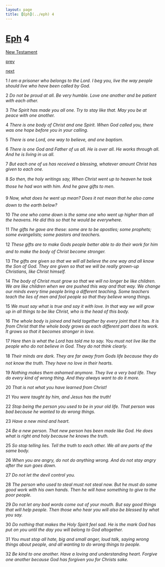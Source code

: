 ```yaml
---
layout: page
title: [Eph](../eph) 4
---
```


# [Eph](../eph) 4

[New Testament](/new-testament)


[prev](eph-3.html)


[next](eph-5.html)

1 _I am a prisoner who belongs to the Lord. I beg you, live the way people should live who have been called by God._

2 _Do not be proud at all. Be very humble. Love one another and be patient with each other._

3 _The Spirit has made you all one. Try to stay like that. May you be at peace with one another._

4 _There is one body of Christ and one Spirit. When God called you, there was one hope before you in your calling._

5 _There is one Lord, one way to believe, and one baptism._

6 _There is one God and Father of us all. He is over all. He works through all. And he is living in us all._

7 _But each one of us has received a blessing, whatever amount Christ has given to each one._

8 _So then, the holy writings say, When Christ went up to heaven he took those he had won with him. And he gave gifts to men._

9 _Now, what does he went up mean? Does it not mean that he also came down to the earth below?_

10 _The one who came down is the same one who went up higher than all the heavens. He did this so that he would be everywhere._

11 _The gifts he gave are these: some are to be apostles; some prophets; some evangelists;  some pastors and teachers._

12 _These gifts are to make Gods people better able to do their work for him and to make the body of Christ become stronger._

13 _The gifts are given so that we will all believe the one way and all know the Son of God.  They are given so that we will be really grown-up Christians, like Christ himself._

14 _The body of Christ must grow so that we will no longer be like children. We are like children when we are pushed this way and that way. We change our minds every time people bring a different teaching. Some teachers teach the lies of men and fool people so that they believe wrong things._

15 _We must say what is true and say it with love. In that way we will grow up in all things to be like Christ, who is the head of this body._

16 _The whole body is joined and held together by every joint that it has. It is from Christ that the whole body grows as each different part does its work. It grows so that it becomes stronger in love._

17 _Here then is what the Lord has told me to say. You must not live like the people who do not believe in God. They do not think clearly._

18 _Their minds are dark. They are far away from Gods life because they do not know the truth. They have no love in their hearts._

19 _Nothing makes them ashamed anymore. They live a very bad life. They do every kind of wrong thing. And they always want to do it more._

20 _That is not what you have learned from Christ!_

21 _You were taught by him, and Jesus has the truth!_

22 _Stop being the person you used to be in your old life. That person was bad because he wanted to do wrong things._

23 _Have a new mind and heart._

24 _Be a new person. That new person has been made like God. He does what is right and holy because he knows the truth._

25 _So stop telling lies. Tell the truth to each other. We all are parts of the same body._

26 _When you are angry, do not do anything wrong. And do not stay angry after the sun goes down._

27 _Do not let the devil control you._

28 _The person who used to steal must not steal now. But he must do some good work with his own hands. Then he will have something to give to the poor people._

29 _Do not let any bad words come out of your mouth. But say good things that will help people. Then those who hear you will also be blessed by what you say._

30 _Do nothing that makes the Holy Spirit feel sad. He is the mark God has put on you until the day you will belong to God altogether._

31 _You must stop all hate, big and small anger, loud talk, saying wrong things about people,  and all wanting to do wrong things to people._

32 _Be kind to one another. Have a loving and understanding heart. Forgive one another because God has forgiven you for Christs sake._

